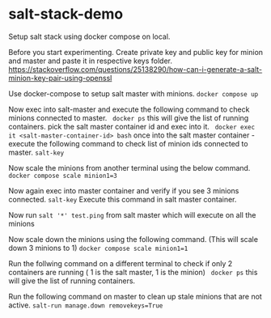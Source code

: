 # salt-stack-demo
Setup salt stack using docker compose on local.

Before you start experimenting.
Create private key and public key for minion and master and paste it in respective keys folder. 
https://stackoverflow.com/questions/25138290/how-can-i-generate-a-salt-minion-key-pair-using-openssl

Use docker-compose to setup salt master with minions. 
```docker compose up```

Now exec into salt-master and execute the following command to check minions connected to master. 
``` docker ps``` this will give the list of running containers. 
pick the salt master container id and exec into it. 
``` docker exec it <salt-master-container-id> bash```
once into the salt master container - execute the following command to check list of minion ids connected to master. 
```salt-key```

Now scale the minions from another terminal using the below command. 
```docker compose scale minion1=3```

Now again exec into master container and verify if you see 3 minions connected. 
```salt-key``` Execute this command in salt master container.

Now run ```salt '*' test.ping``` from salt master which will execute on all the minions

Now scale down the minions using the following command. (This will scale down 3 minions to 1)
```docker compose scale minion1=1```

Run the follwing command on a different terminal to check if only 2 containers are running ( 1 is the salt master, 1 is the minion)
``` docker ps``` this will give the list of running containers. 

Run the following command on master to clean up stale minions that are not active. 
```salt-run manage.down removekeys=True```